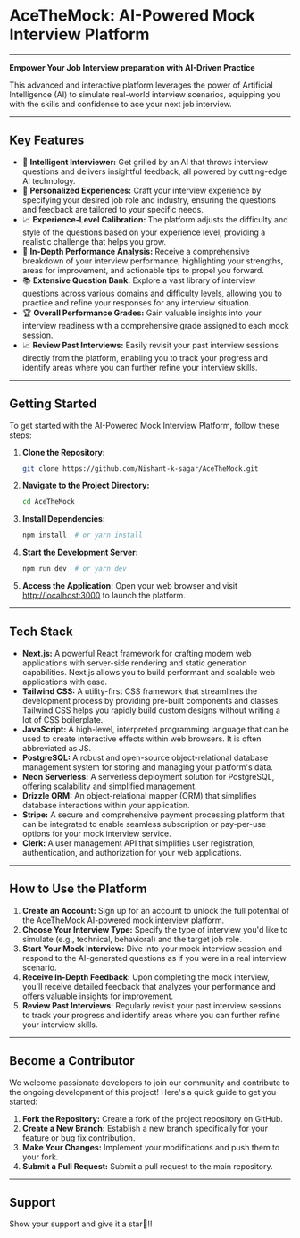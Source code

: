 # AceTheMock: AI-Powered Mock Interview Platform

<hr>

**Empower Your Job Interview preparation with AI-Driven Practice**

This advanced and interactive platform leverages the power of Artificial Intelligence (AI) to simulate real-world interview scenarios, equipping you with the skills and confidence to ace your next job interview.

---

## **Key Features**

- 🧠 **Intelligent Interviewer:** Get grilled by an AI that throws interview questions and delivers insightful feedback, all powered by cutting-edge AI technology.
- 🎯 **Personalized Experiences:** Craft your interview experience by specifying your desired job role and industry, ensuring the questions and feedback are tailored to your specific needs.
- 📈 **Experience-Level Calibration:** The platform adjusts the difficulty and style of the questions based on your experience level, providing a realistic challenge that helps you grow.
- 💯 **In-Depth Performance Analysis:** Receive a comprehensive breakdown of your interview performance, highlighting your strengths, areas for improvement, and actionable tips to propel you forward.
- 📚 **Extensive Question Bank:** Explore a vast library of interview questions across various domains and difficulty levels, allowing you to practice and refine your responses for any interview situation.
- 🏆 **Overall Performance Grades:** Gain valuable insights into your interview readiness with a comprehensive grade assigned to each mock session.
- 📈 **Review Past Interviews:** Easily revisit your past interview sessions directly from the platform, enabling you to track your progress and identify areas where you can further refine your interview skills.

---

## **Getting Started**

To get started with the AI-Powered Mock Interview Platform, follow these steps:

1. **Clone the Repository:**
   ```bash
   git clone https://github.com/Nishant-k-sagar/AceTheMock.git
   ```

2. **Navigate to the Project Directory:**
   ```bash
   cd AceTheMock
   ```

3. **Install Dependencies:**
   ```bash
   npm install  # or yarn install
   ```

4. **Start the Development Server:**
   ```bash
   npm run dev  # or yarn dev
   ```

5. **Access the Application:**
   Open your web browser and visit [http://localhost:3000](http://localhost:3000) to launch the platform.

---

## **Tech Stack**

* **Next.js:** A powerful React framework for crafting modern web applications with server-side rendering and static generation capabilities. Next.js allows you to build performant and scalable web applications with ease.
* **Tailwind CSS:** A utility-first CSS framework that streamlines the development process by providing pre-built components and classes.  Tailwind CSS helps you rapidly build custom designs without writing a lot of CSS boilerplate.
* **JavaScript:**  A high-level, interpreted programming language that can be used to create interactive effects within web browsers. It is often abbreviated as JS.
* **PostgreSQL:** A robust and open-source object-relational database management system for storing and managing your platform's data.
* **Neon Serverless:** A serverless deployment solution for PostgreSQL, offering scalability and simplified management. 
* **Drizzle ORM:** An object-relational mapper (ORM) that simplifies database interactions within your application.
* **Stripe:** A secure and comprehensive payment processing platform that can be integrated to enable seamless subscription or pay-per-use options for your mock interview service.
* **Clerk:** A user management API that simplifies user registration, authentication, and authorization for your web applications.
---

## **How to Use the Platform**

1. **Create an Account:** Sign up for an account to unlock the full potential of the AceTheMock AI-powered mock interview platform.
2. **Choose Your Interview Type:** Specify the type of interview you'd like to simulate (e.g., technical, behavioral) and the target job role.
3. **Start Your Mock Interview:** Dive into your mock interview session and respond to the AI-generated questions as if you were in a real interview scenario.
4. **Receive In-Depth Feedback:** Upon completing the mock interview, you'll receive detailed feedback that analyzes your performance and offers valuable insights for improvement.
5. **Review Past Interviews:** Regularly revisit your past interview sessions to track your progress and identify areas where you can further refine your interview skills.

---

## **Become a Contributor**

We welcome passionate developers to join our community and contribute to the ongoing development of this project! Here's a quick guide to get you started:

1. **Fork the Repository:** Create a fork of the project repository on GitHub.
2. **Create a New Branch:** Establish a new branch specifically for your feature or bug fix contribution.
3. **Make Your Changes:** Implement your modifications and push them to your fork.
4. **Submit a Pull Request:** Submit a pull request to the main repository.

---

## **Support**

Show your support and give it a star🌟!!
